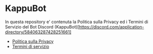 # KappuBot
In questa repository e' contenuta la Politica sulla Privacy ed i Termini di Servizio del Bot Discord (KappuBot)[https://discord.com/application-directory/584063287428251661]
- [Politica sulla Privacy](./Privacy%20Policy.md)
- [Termini di servizio](./ToS.md)